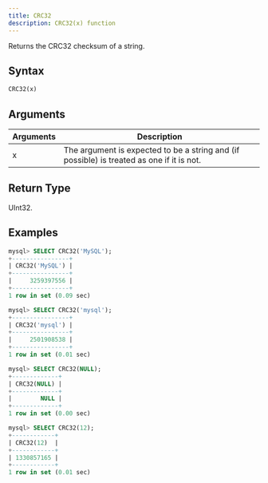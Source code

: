 ```yaml
---
title: CRC32
description: CRC32(x) function
---
```


Returns the CRC32 checksum of a string.

## Syntax

```sql
CRC32(x)
```

## Arguments

| Arguments   | Description |
| ----------- | ----------- |
| x | The argument is expected to be a string and (if possible) is treated as one if it is not. |

## Return Type

UInt32.

## Examples

```sql
mysql> SELECT CRC32('MySQL');
+----------------+
| CRC32('MySQL') |
+----------------+
|     3259397556 |
+----------------+
1 row in set (0.09 sec)

mysql> SELECT CRC32('mysql');
+----------------+
| CRC32('mysql') |
+----------------+
|     2501908538 |
+----------------+
1 row in set (0.01 sec)

mysql> SELECT CRC32(NULL);
+-------------+
| CRC32(NULL) |
+-------------+
|        NULL |
+-------------+
1 row in set (0.00 sec)

mysql> SELECT CRC32(12);
+------------+
| CRC32(12)  |
+------------+
| 1330857165 |
+------------+
1 row in set (0.01 sec)
```
